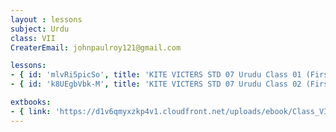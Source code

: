 ```yaml
--- 
layout : lessons 
subject: Urdu
class: VII
CreaterEmail: johnpaulroy121@gmail.com

lessons: 
- { id: 'mlvRi5picSo', title: 'KITE VICTERS STD 07 Urudu Class 01 (First Bell-ഫസ്റ്റ് ബെല്‍)' }
- { id: 'k8UEgbVbk-M', title: 'KITE VICTERS STD 07 Urudu Class 02 (First Bell-ഫസ്റ്റ് ബെല്‍)' }

extbooks:
- { link: 'https://d1v6qmyxzkp4v1.cloudfront.net/uploads/ebook/Class_VII/UruduReader/UruduReader.pdf', title: 'Urdu' , medium: '' }
---
```

